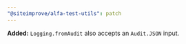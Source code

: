 ```yaml
---
"@siteimprove/alfa-test-utils": patch
---
```


**Added:** `Logging.fromAudit` also accepts an `Audit.JSON` input.
